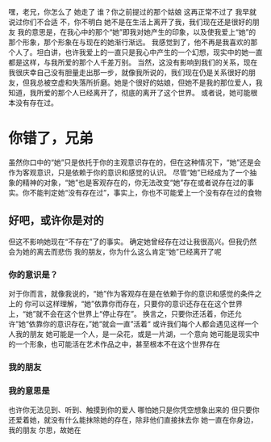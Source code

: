 嘿，老兄，你怎么了
她走了
谁？你之前提过的那个姑娘
这再正常不过了 我早就说过你们不合适
不，你不明白
她不是在生活上离开了我，我们现在还是很好的朋友
我的意思是，在我心中的那个“她”即我对她产生的印象，以及使我爱上“她”的那个形象，那个形象在与现在的她渐行渐远。
我感觉到了，他不再是我喜欢的那个人了。坦白讲，也许我爱上的一直只是我心中产生的一个幻想，现实中的她一直都是这样，与我所爱的那个人千差万别。
当然，这没有影响到我们的关系，现在我很庆幸自己没有胆量走出那一步，就像我所说的，我们现在仍是关系很好的朋友，但我总被空虚和失落所折磨。她是个很好的姑娘，但她不是我的那位爱人，我知道，我所爱的那个人已经离开了，彻底的离开了这个世界。
或者说，她可能根本没有存在过。
# 你错了，兄弟
虽然你口中的“她”只是依托于你的主观意识存在的，但在这种情况下，“她”还是会作为客观意识，只是依赖于你的意识和感觉的认识。
尽管“她”已经成为了一个抽象的精神的对象，“她”也是客观存在的，你无法改变“她”存在或者说存在过的事实。你不能判定她“没有存在过”，事实上，你也不可能爱上一个没有存在过的食物
## 好吧，或许你是对的
但这不影响她现在“不存在”了的事实。
确定她曾经存在过让我很高兴。但我仍然会为她的离去而悲伤
我的朋友，你为什么这么肯定“她”已经离开了呢
### 你的意识是？
对于你而言，就像我说的，“她”作为客观存在是在依赖于你的意识和感觉的条件之上的
你可以这样理解，“她”依靠你而存在，只要你的意识还存在在这个世界上，“她”就不会在这个世界上“停止存在”。
换言之，只要你还活着，你还允许”她“依靠你的意识存在，”她“就会一直”活着“
或许我们每个人都会遇见这样一个人我的朋友
她可能是一个人，是一朵花，或是一片湖，一个意向
她可能是现实中的一个形象，也可能活在艺术作品之中，甚至根本不在这个世界存在
### 我的朋友
### 我的意思是
也许你无法见到、听到、触摸到你的爱人
哪怕她只是你凭空想象出来的
但只要你还爱着她，就没有什么能抹除她的存在，除非他们直接抹去你
她一直在你身边，我的朋友
尔思，故她在